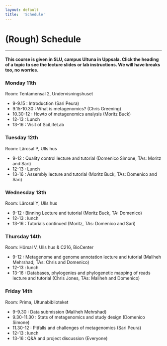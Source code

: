 ```yaml
---
layout: default
title:  'Schedule'
---
```


# (Rough) Schedule
---

#### This course is given in SLU, campus Ultuna in Uppsala. Click the heading of a topic to see the lecture slides or lab instructions. We will have breaks too, no worries.

### Monday 11th  

Room: Tentamensal 2, Undervisningshuset

* 9-9.15      : Introduction (Sari Peura)
* 9.15-10.30  : What is metagenomics? (Chris Greening)
* 10.30-12    : Howto of metagenomics analysis (Moritz Buck)
* 12-13       : Lunch
* 13-16       : Visit of SciLifeLab

### Tuesday 12th  

Room: Lärosal P, Ulls hus      

* 9-12  : Quality control lecture and tutorial (Domenico Simone, TAs: Moritz and Sari)
* 12-13 : Lunch
* 13-16 : Assembly lecture and tutorial (Moritz Buck, TAs: Domenico and Sari)

### Wednesday 13th  

Room: Lärosal Y, Ulls hus

*  9-12  : Binning Lecture and tutorial (Moritz Buck, TA: Domenico)
*  12-13 : lunch
*  13-16 : Tutorials continued (Moritz, TAs: Domenico  and Sari)

### Thursday 14th  

Room: Hörsal V, Ulls hus \& C216, BioCenter

*  9-12  : Metagenome and genome annotation lecture and tutorial (Maliheh Mehrshad, TAs: Chris and Domenico)
*  12-13 : lunch
*  13-16 : Databases, phylogenies and phylogenetic mapping of reads lecture and tutorial (Chris Jones, TAs: Maliheh and Domenico)

### Friday 14th  

Room: Prima, Ultunabiblioteket  

* 9-9.30      : Data submission (Maliheh Mehrshad)
* 9.30-11.30  : Stats of metagenomics and study design (Domenico Simone)
* 11.30-12    : Pitfalls and challenges of metagenomics (Sari Peura)
* 12-13       : lunch
* 13-16       : Q&A and project discussion (Everyone)
